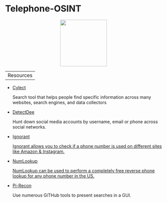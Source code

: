 # Telephone-OSINT
<p align="center">
  <img width="150" height="150" src="https://www.cqcore.uk/wp-content/uploads/2021/04/cropped-cropped-Capture-2.png">
</p>
<table>
    <tr>
        <td>Resources</td>
    </tr>
</table>
<ul>
 <li><a href="https://cylect.io/">Cylect</a></li>
  <p>Search tool that helps people find specific information across many websites, search engines, and data collectors</p>
 <li><a href="https://github.com/piaolin/DetectDee">DetectDee</a></li>
  <p>Hunt down social media accounts by username, email or phone across social networks.</p>
 <li><a href="https://github.com/megadose/ignorant">Ignorant</li>
  <p>Ignorant allows you to check if a phone number is used on different sites like Amazon & Instagram.</p>
 <li><a href="https://www.numlookup.com/">NumLookup</li>
  <p>NumLookup can be used to perform a completely free reverse phone lookup for any phone number in the US.</p>
 <li><a href="https://pi-recon.streamlit.app/">Pi-Recon</a></li>
  <p>Use numerous GiTHub tools to present searches in a GUI.</p>
 </ul>
